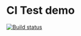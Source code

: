 # CI Test demo

[![Build status](https://ci.appveyor.com/api/projects/status/4ohru95xlwbac6rd?svg=true)](https://ci.appveyor.com/project/Mikhail2538/clear-function)